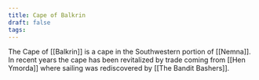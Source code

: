 ```yaml
---
title: Cape of Balkrin
draft: false
tags:
---
```

 The Cape of [[Balkrin]] is a cape in the Southwestern portion of [[Nemna]]. In recent years the cape has been revitalized by trade coming from [[Hen Ymorda]] where sailing was rediscovered by [[The Bandit Bashers]]. 